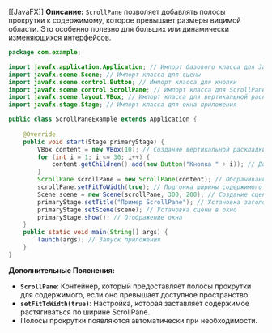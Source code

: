 [[JavaFX]]
**Описание:** `ScrollPane` позволяет добавлять полосы прокрутки к содержимому, которое превышает размеры видимой области. Это особенно полезно для больших или динамически изменяющихся интерфейсов.

```java ignore
package com.example;

import javafx.application.Application; // Импорт базового класса для JavaFX-приложений
import javafx.scene.Scene; // Импорт класса для сцены
import javafx.scene.control.Button; // Импорт класса для кнопки
import javafx.scene.control.ScrollPane; // Импорт класса для ScrollPane
import javafx.scene.layout.VBox; // Импорт класса для вертикальной раскладки
import javafx.stage.Stage; // Импорт класса для окна приложения

public class ScrollPaneExample extends Application {
    
    @Override
    public void start(Stage primaryStage) {
        VBox content = new VBox(10); // Создание вертикальной раскладки с отступом 10
        for (int i = 1; i <= 30; i++) {
            content.getChildren().add(new Button("Кнопка " + i)); // Добавление 30 кнопок
        }
        ScrollPane scrollPane = new ScrollPane(content); // Оборачивание раскладки в ScrollPane
        scrollPane.setFitToWidth(true); // Подгонка ширины содержимого под ширину ScrollPane
        Scene scene = new Scene(scrollPane, 300, 200); // Создание сцены с ScrollPane и размером
        primaryStage.setTitle("Пример ScrollPane"); // Установка заголовка окна
        primaryStage.setScene(scene); // Установка сцены в окно
        primaryStage.show(); // Отображение окна
    }
    public static void main(String[] args) {
        launch(args); // Запуск приложения
    }
}
```

**Дополнительные Пояснения:**

- **`ScrollPane`**: Контейнер, который предоставляет полосы прокрутки для содержимого, если оно превышает доступное пространство.
- **`setFitToWidth(true)`**: Настройка, которая заставляет содержимое растягиваться по ширине ScrollPane.
- Полосы прокрутки появляются автоматически при необходимости.